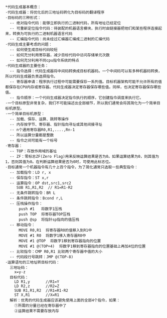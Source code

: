 ﻿```

*代码生成基本概念：
·代码生成器：将优化后的三地址码转化为目标码的翻译程序
·目标码的三种形式：
  -- 绝对指令代码：能够立即执行的二进制代码，所有地址已经定位
  -- 可重新定位指令代码：待装配的机器语言模块，执行时由链接器把他们和某些程序连接起来，转换为可执行的二进制机器语言代码
  -- 汇编指令代码：尚未经过汇编器汇编成二进制的汇编代码
·代码生成主要考虑的问题：
  -- 如何使生成目标代码较短
  -- 如何充分利用寄存器，减少目标代码中访问存储单元次数
  -- 如何充分利用不同cpu指令系统的特点
·代码生成器的主要任务：
  -- 指令选择：代码生成器将中间码转换成目标机器码。一个中间码可以有多种机器码转换，所以代码生成器负责选择指令。
  -- 寄存器申请：程序执行过程中可能需要保存一系列值。目标机器架构可能不允许所有的值都保存在CPU内存或寄存器。代码生成器决定寄存器保存哪些值。同样，也决定寄存器保存哪些值。
  -- 指令顺序：一个代码生成器决定指令执行的顺序，它创建指令调度来执行它。
·一个目标原型非常复杂，我们不可能描述出全部细节，所以我们通常会将其简化为一个简单目标机原型。
·一个简单目标机原型：
  -- 加载、保存、运算、跳转等操作
  -- 内存按字节、寄存器、指针指向寻址或其他间接寻址
  -- n个通用寄存器R0,R1,....,Rn-1
  -- 所以运算分量都是整数
  -- 指令之间可能有一个标号
·寄存器：
  -- TOP：存放作用域的基址
  -- ZF：零标志ZF(Zero Flag)用来反映运算结果是否为0。如果运算结果为0，则其值为1，否则其值为0。在判断运算结果是否为0时，可使用此标志位。
·目标通常一个机器指令有几十上百个指令，为了简化通常只选取一些典型指令：
  -- 加载指令：LD r, x
  -- 保存指令：ST x,r
  -- 运算指令：OP dst,src1,src2
     SUB R1,R1,R2  // R1=R1-R2
  -- 无条件跳转指令：BR L
  -- 条件跳转指令：Bcond r,L
  -- 压栈操作指令：
      push #1   将数字1压栈
      push TOP  将寄存器TOP压栈
      push @sp  将指针sp指向的值压栈
  -- 移动指令：
      MOVE R0,R1  将寄存器R0的值移入到R1中
      MOVE #1 R0  将数字1移入寄存器R0中
      MOVE #1 @TOP  将数字1移到寄存器指向的位置
      MOVE #1 @(TOP+4)  将数字1移到寄存器指向的位置基础上再加4位的位置
  -- 比较指令：CMP R0,R1 比较两个寄存器中值的大小
  -- 代码段行号跳转：JMP @(TOP-8)
·运算语句的三地址转目标代码：
  三地址码：
    x=y-z
  目标代码：
    LD R1,y       //R1=Y
    LD R2,z       //R2=Z
    SUB R1,R1,R2  //R1=R1-R2
    ST X,R1       //X=R1
  解析：优秀的代码生成器应该避免使用上面的全部4个指令，如果：
    ①所需的分量已经在寄存器中了
    ②运算结果不需要存放内存




























